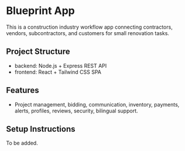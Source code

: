 # Blueprint App

This is a construction industry workflow app connecting contractors, vendors, subcontractors, and customers for small renovation tasks.

## Project Structure

- backend: Node.js + Express REST API
- frontend: React + Tailwind CSS SPA

## Features

- Project management, bidding, communication, inventory, payments, alerts, profiles, reviews, security, bilingual support.

## Setup Instructions

To be added.
